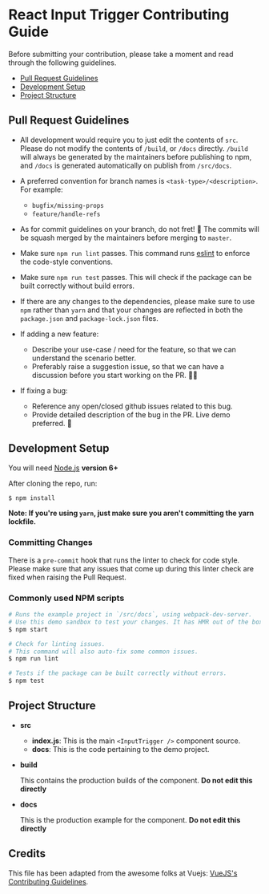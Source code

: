 # React Input Trigger Contributing Guide

Before submitting your contribution, please take a moment and read through the following guidelines.

- [Pull Request Guidelines](#pull-request-guidelines)
- [Development Setup](#development-setup)
- [Project Structure](#project-structure)

## Pull Request Guidelines

- All development would require you to just edit the contents of `src`. Please do not modify the contents of `/build`, or `/docs` directly. `/build` will always be generated by the maintainers before publishing to npm, and `/docs` is generated automatically on publish from `/src/docs`.

- A preferred convention for branch names is `<task-type>/<description>`. For example:

  - `bugfix/missing-props`
  - `feature/handle-refs`

- As for commit guidelines on your branch, do not fret! 🙂 The commits will be squash merged by the maintainers before merging to `master`.

- Make sure `npm run lint` passes. This command runs [eslint](https://eslint.org/) to enforce the code-style conventions.

- Make sure `npm run test` passes. This will check if the package can be built correctly without build errors.

- If there are any changes to the dependencies, please make sure to use `npm` rather than `yarn` and that your changes are reflected in both the `package.json` and `package-lock.json` files.

- If adding a new feature:

  - Describe your use-case / need for the feature, so that we can understand the scenario better.
  - Preferably raise a suggestion issue, so that we can have a discussion before you start working on the PR. 👩‍💻

- If fixing a bug:
  - Reference any open/closed github issues related to this bug.
  - Provide detailed description of the bug in the PR. Live demo preferred. 🚀

## Development Setup

You will need [Node.js](http://nodejs.org) **version 6+**

After cloning the repo, run:

```bash
$ npm install
```

**Note: If you're using `yarn`, just make sure you aren't committing the yarn lockfile.**

### Committing Changes

There is a `pre-commit` hook that runs the linter to check for code style. Please make sure that any issues that come up during this linter check are fixed when raising the Pull Request.

### Commonly used NPM scripts

```bash
# Runs the example project in `/src/docs`, using webpack-dev-server.
# Use this demo sandbox to test your changes. It has HMR out of the box!
$ npm start

# Check for linting issues.
# This command will also auto-fix some common issues.
$ npm run lint

# Tests if the package can be built correctly without errors.
$ npm test
```

## Project Structure

- **src**

  - **index.js**: This is the main `<InputTrigger />` component source.
  - **docs**: This is the code pertaining to the demo project.

- **build**

  This contains the production builds of the component. **Do not edit this directly**

- **docs**

  This is the production example for the component. **Do not edit this directly**

## Credits

This file has been adapted from the awesome folks at Vuejs: [VueJS's Contributing Guidelines](https://github.com/vuejs/vue/blob/dev/.github/CONTRIBUTING.md).
